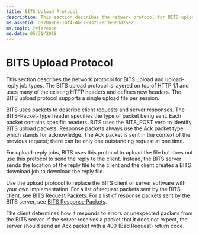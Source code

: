 ```yaml
---
title: BITS Upload Protocol
description: This section describes the network protocol for BITS upload and upload-reply job types.
ms.assetid: d0706ab1-1bf4-4b17-9321-ec3e00dd25e2
ms.topic: reference
ms.date: 05/31/2018
---
```


# BITS Upload Protocol

This section describes the network protocol for BITS upload and upload-reply job types. The BITS upload protocol is layered on top of HTTP 1.1 and uses many of the existing HTTP headers and defines new headers. The BITS upload protocol supports a single upload file per session.

BITS uses packets to describe client requests and server responses. The BITS-Packet-Type header specifies the type of packet being sent. Each packet contains specific headers. BITS uses the BITS\_POST verb to identify BITS upload packets. Response packets always use the Ack packet type which stands for acknowledge. The Ack packet is sent in the context of the previous request; there can be only one outstanding request at one time.

For upload-reply jobs, BITS uses this protocol to upload the file but does not use this protocol to send the reply to the client. Instead, the BITS server sends the location of the reply file to the client and the client creates a BITS download job to download the reply file.

Use the upload protocol to replace the BITS client or server software with your own implementation. For a list of request packets sent by the BITS client, see [BITS Request Packets](bits-request-packets.md). For a list of response packets sent by the BITS server, see [BITS Response Packets](bits-response-packets.md).

The client determines how it responds to errors or unexpected packets from the BITS server. If the server receives a packet that it does not expect, the server should send an Ack packet with a 400 (Bad Request) return code.

 

 




